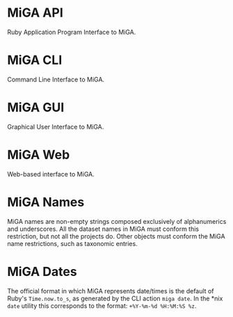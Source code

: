 # MiGA API
Ruby Application Program Interface to MiGA.

# MiGA CLI
Command Line Interface to MiGA.

# MiGA GUI
Graphical User Interface to MiGA.

# MiGA Web
Web-based interface to MiGA.

# MiGA Names
MiGA names are non-empty strings composed exclusively of alphanumerics and
underscores. All the dataset names in MiGA must conform this restriction, but
not all the projects do. Other objects must conform the MiGA name restrictions,
such as taxonomic entries.

# MiGA Dates
The official format in which MiGA represents date/times is the default of Ruby's
`Time.now.to_s`, as generated by the CLI action `miga date`. In the *nix `date`
utility this corresponds to the format: `+%Y-%m-%d %H:%M:%S %z`.
